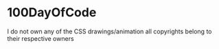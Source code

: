 # 100DayOfCode

I do not own any of the CSS drawings/animation 
all copyrights belong to their respective owners